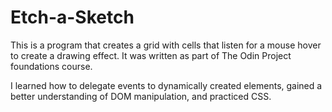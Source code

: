 # Etch-a-Sketch

This is a program that creates a grid with cells that listen for a mouse hover to create a drawing effect. It was written as part of The Odin Project foundations course. 

I learned how to delegate events to dynamically created elements, gained a better understanding of DOM manipulation, and practiced CSS.
